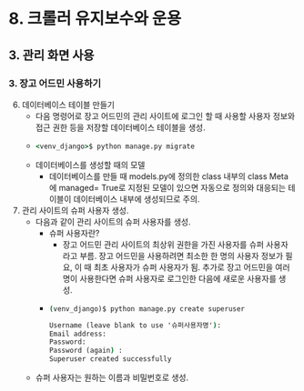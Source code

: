 # 8. 크롤러 유지보수와 운용
## 3. 관리 화면 사용
### 3. 장고 어드민 사용하기
6. 데이터베이스 테이블 만들기
   - 다음 명령어로 장고 어드민의 관리 사이트에 로그인 할 때 사용할 사용자 정보와 접근 권한 등을 저장할 데이터베이스 테이블을 생성.
   - ```cmd
     <venv_django>$ python manage.py migrate
     ```
   - 데이터베이스를 생성할 때의 모델
     - 데이터베이스를 만들 때 models.py에 정의한 class 내부의 class Meta에 managed= True로 지정된 모델이 있으면 자동으로 정의와 대응되는 테이블이 데이터베이스 내부에 생성되므로 주의.
7. 관리 사이트의 슈퍼 사용자 생성.
   - 다음과 같이 관리 사이트의 슈퍼 사용자를 생성.
     - 슈퍼 사용자란?
       - 장고 어드민 관리 사이트의 최상위 권한을 가진 사용자를 슈퍼 사용자라고 부름. 장고 어드민을 사용하려면 최소한 한 명의 사용자 정보가 필요, 이 때 최초 사용자가 슈퍼 사용자가 됨. 추가로 장고 어드민을 여러 명이 사용한다면 슈퍼 사용자로 로그인한 다음에 새로운 사용자를 생성.
     - ```cmd
       (venv_django)$ python manage.py create superuser

       Username (leave blank to use '슈퍼사용자명'): 
       Email address:
       Password:
       Password (again) :
       Superuser created successfully
       ```
    - 슈퍼 사용자는 원하는 이름과 비밀번호로 생성.